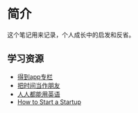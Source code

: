 # 简介

这个笔记用来记录，个人成长中的启发和反省。

## 学习资源

* [得到app专栏]()
* [把时间当作朋友](http://www.zhibimo.com/books/xiaolai/ba-shi-jian-dang-zuo-peng-you)
* [人人都能用英语](http://www.zhibimo.com/books/xiaolai/everyone-can-use-english)
* [How to Start a Startup](http://www.zhibimo.com/read/xiaolai/how-to-start-a-startup-a-yc-course/)

